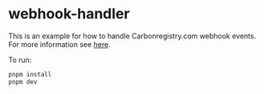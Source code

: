# webhook-handler

This is an example for how to handle Carbonregistry.com webhook events. For more information see [here](https://documentation.carbonregistry.com/documentation/apps-and-integrations/creating-icr-apps/registering-an-icr-app/webhooks).

To run:

```bash
pnpm install
pnpm dev
```